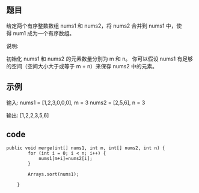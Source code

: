 ## 题目
给定两个有序整数数组 nums1 和 nums2，将 nums2 合并到 nums1 中，使得 num1 成为一个有序数组。

说明:

初始化 nums1 和 nums2 的元素数量分别为 m 和 n。
你可以假设 nums1 有足够的空间（空间大小大于或等于 m + n）来保存 nums2 中的元素。


## 示例
输入:
nums1 = [1,2,3,0,0,0], m = 3
nums2 = [2,5,6],       n = 3

输出: [1,2,2,3,5,6]


## code
```
public void merge(int[] nums1, int m, int[] nums2, int n) {
        for (int i = 0; i < n; i++) {
			nums1[m+i]=nums2[i];
		}
		
		Arrays.sort(nums1);
		
    }
```

